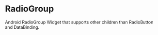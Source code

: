 # RadioGroup
Android RadioGroup Widget that supports other children than RadioButton and DataBinding.
